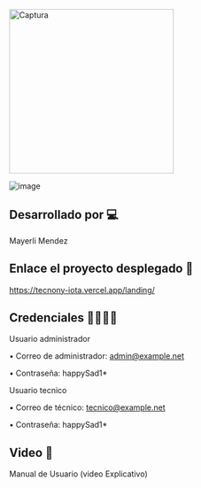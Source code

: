 
<img width="297" alt="Captura" src="https://user-images.githubusercontent.com/74840012/218665208-66be4556-56b9-401a-8ae2-480e81e403c9.PNG">

![image](https://user-images.githubusercontent.com/74840012/218667129-9ffc30c2-b0ed-4b41-9baf-b70948f49781.png)

## Desarrollado por 💻
Mayerli Mendez 

## Enlace el proyecto desplegado 🔗
https://tecnony-iota.vercel.app/landing/

## Credenciales 👨‍💻👩‍💻

Usuario administrador 

•	Correo de administrador: admin@example.net

•	Contraseña: happySad1*

Usuario tecnico 

•	Correo de técnico: tecnico@example.net

•	Contraseña: happySad1*

## Video 📍
Manual de Usuario (video Explicativo) 
